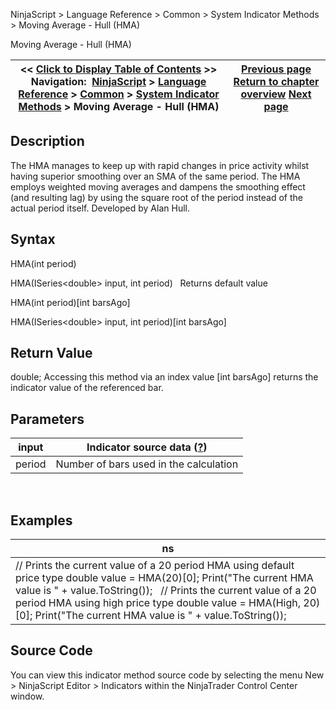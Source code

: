 ﻿
NinjaScript \> Language Reference \> Common \> System Indicator Methods \> Moving Average \- Hull (HMA)

Moving Average \- Hull (HMA)

| \<\< [Click to Display Table of Contents](moving_average_-_hull_hma.md) \>\> **Navigation:**     [NinjaScript](ninjascript.md) \> [Language Reference](language_reference_wip.md) \> [Common](common.md) \> [System Indicator Methods](indicators.md) \> Moving Average \- Hull (HMA) | [Previous page](moving_average_-_exponential_e.md) [Return to chapter overview](indicators.md) [Next page](moving_average_-_kaufmans_adap.md) |
| --- | --- |
## Description
The HMA manages to keep up with rapid changes in price activity whilst having superior smoothing over an SMA of the same period. The HMA employs weighted moving averages and dampens the smoothing effect (and resulting lag) by using the square root of the period instead of the actual period itself. Developed by Alan Hull. 

## Syntax
HMA(int period)  

HMA(ISeries\<double\> input, int period)
 
Returns default value  

HMA(int period)\[int barsAgo]  

HMA(ISeries\<double\> input, int period)\[int barsAgo]

## Return Value
double; Accessing this method via an index value \[int barsAgo] returns the indicator value of the referenced bar.

## Parameters

| input | Indicator source data ([?](valid_input_data_for_indicator.md)) |
| --- | --- |
| period | Number of bars used in the calculation |
 
## 
## Examples

| ns |
| --- |
| // Prints the current value of a 20 period HMA using default price type double value \= HMA(20)\[0]; Print("The current HMA value is " \+ value.ToString());   // Prints the current value of a 20 period HMA using high price type double value \= HMA(High, 20)\[0]; Print("The current HMA value is " \+ value.ToString()); |

## Source Code
You can view this indicator method source code by selecting the menu New \> NinjaScript Editor \> Indicators within the NinjaTrader Control Center window.
